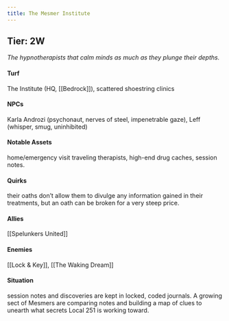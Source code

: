 ```yaml
---
title: The Mesmer Institute
---
```


## Tier: 2W
*The hypnotherapists that calm minds as much as they plunge their depths.*

#### **Turf**
The Institute (HQ, [[Bedrock]]), scattered shoestring clinics

#### **NPCs**
Karla Androzi (psychonaut, nerves of steel, impenetrable gaze), Leff (whisper, smug, uninhibited)

#### **Notable Assets**
home/emergency visit traveling therapists, high-end drug caches, session notes.

#### **Quirks**
their oaths don’t allow them to divulge any information gained in their treatments, but an oath can be broken for a very steep price. 

#### **Allies**
[[Spelunkers United]]

#### **Enemies**
[[Lock & Key]], [[The Waking Dream]]

#### **Situation**
session notes and discoveries are kept in locked, coded journals. A growing sect of Mesmers are comparing notes and building a map of clues to unearth what secrets Local 251 is working toward. 
